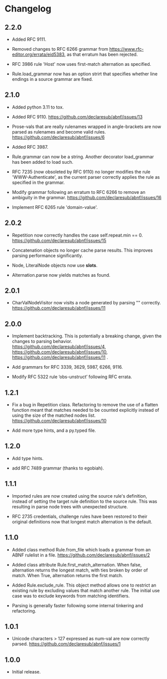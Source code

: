 # Changelog





## 2.2.0

* Added RFC 9111.

* Removed changes to RFC 6266 grammar from https://www.rfc-editor.org/errata/eid5383, as that erratum
 has been rejected.

* RFC 3986 rule 'Host' now uses first-match alternation as specified.

* Rule.load_grammar now has an option strirt that specifies whether line endings in a source grammar
 are fixed.

## 2.1.0

* Added python 3.11 to tox.

* Added RFC 9110.
https://github.com/declaresub/abnf/issues/13

* Prose-vals that are really rulenames wrapped in angle-brackets are now parsed as rulenames and
become valid rules.
https://github.com/declaresub/abnf/issues/6

* Added RFC 3987.

* Rule.grammar can now be a string.  Another decorator load_grammar has been added to load such.

* RFC 7235 (now obsoleted by RFC 9110) no longer modifies the rule 'WWW-Authenticate', as the current parser correctly applies the rule as specified in the grammar.

* Modify grammar following an erratum to RFC 6266 to remove an ambiguity in the grammar.
https://github.com/declaresub/abnf/issues/16

* Implement RFC 6265 rule 'domain-value'.

## 2.0.2

* Repetition now correctly handles the case self.repeat.min == 0.  
https://github.com/declaresub/abnf/issues/15

* Concatenation objects no longer cache parse results.  This improves parsing performance significantly.

* Node, LiteralNode objects now use __slots__.

* Alternation.parse now yields matches as found.

## 2.0.1

* CharValNodeVisitor now visits a node generated by parsing "" correctly.
https://github.com/declaresub/abnf/issues/11

## 2.0.0

* Implement backtracking.  This is potentially a breaking change, given the changes to parsing behavior. 
https://github.com/declaresub/abnf/issues/4, https://github.com/declaresub/abnf/issues/10, https://github.com/declaresub/abnf/issues/11 .

* Add grammars for RFC 3339, 3629, 5987, 6266, 9116.

* Modify RFC 5322 rule ‘obs-unstruct’ following RFC errata.

## 1.2.1

* Fix a bug in Repetition class.  Refactoring to remove the use of a flatten function meant that matches
needed to be counted explicitly instead of using the size of the matched nodes list. https://github.com/declaresub/abnf/issues/10

* Add more type hints, and a py.typed file.

## 1.2.0

* Add type hints.

* add RFC 7489 grammar (thanks to egobiah).

## 1.1.1

* Imported rules are now created using the source rule's definition, instead of setting the
target rule definition to the source rule.  This was resulting in parse node trees with
unexpected structure.

* RFC 2735 credentials, challenge rules have been restored to their original definitions
now that longest match alternation is the default.

## 1.1.0

* Added class method Rule.from_file which loads a grammar from an ABNF rulelist in a file. https://github.com/declaresub/abnf/issues/2

* Added class attribute Rule.first_match_alternation.  When false, alternation returns the longest 
match, with ties broken by order of match.  When True, alternation returns the first match.

* Added Rule.exclude_rule.  This object method allows one to restrict an existing rule by
excluding values that match another rule.  The initial use case was to exclude keywords
from matching identifiers.

* Parsing is generally faster following some internal tinkering and refactoring.


## 1.0.1

* Unicode characters > 127 expressed as num-val are now correctly parsed. https://github.com/declaresub/abnf/issues/1


## 1.0.0

* Initial release.

